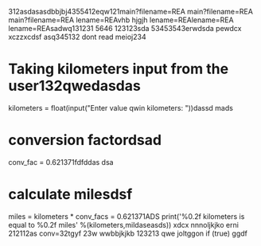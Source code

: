 312asdasasdbbjbj4355412eqw121main?filename=REA
main?filename=REA
main?filename=REA
lename=REAvhb hjgjh
lename=REAlename=REA
lename=REAsadwq131231
5646
123123sda
53453543erwdsda
pewdcx
xczzxcdsf
asq345132
dont read meioj234
# Taking kilometers input from the user132qwedasdas
kilometers = float(input("Enter value qwin kilometers: "))dassd
mads
# conversion factordsad
conv_fac = 0.621371fdfddas
dsa
# calculate milesdsf
miles = kilometers * conv_facs = 0.621371ADS
print('%0.2f kilometers is equal to %0.2f miles' %(kilometers,mildaseasds))
xdcx  nnnoljkjko
erni
212112as
conv=32tgyf
23w
wwbbjkjkb
123213
qwe
joltggon if (true)
ggdf
